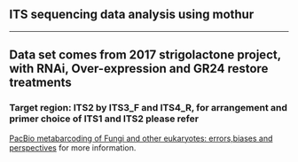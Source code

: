 ##                               ITS sequencing data analysis using mothur

---
Data set comes from 2017 strigolactone project, with RNAi, Over-expression and GR24 restore treatments
---

### Target region: ITS2 by ITS3_F and ITS4_R, for arrangement and primer choice of ITS1 and ITS2 please refer 
[PacBio metabarcoding of Fungi and other eukaryotes: errors,biases and perspectives](https://nph.onlinelibrary.wiley.com/doi/epdf/10.1111/nph.14776) for more information.
